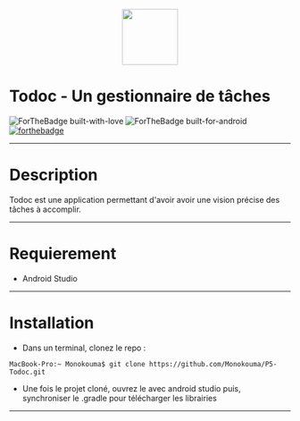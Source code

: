 <p align=center> 
  <img src="https://firebasestorage.googleapis.com/v0/b/go4lunch-89f10.appspot.com/o/lunch-box.png?alt=media&token=a5ae7552-9c2b-4ac1-adeb-e2b2fcc020eb" width="100" height="100">
</p>

# Todoc - Un gestionnaire de tâches 

![ForTheBadge built-with-love](http://ForTheBadge.com/images/badges/built-with-love.svg) ![ForTheBadge built-for-android](https://forthebadge.com/images/badges/built-for-android.svg) [![forthebadge](https://forthebadge.com/images/badges/made-with-kotlin.svg)](https://forthebadge.com)
***

# Description

Todoc est une application permettant d'avoir avoir une vision précise des tâches à
accomplir.
***

# Requierement

- Android Studio
***

# Installation

- Dans un terminal, clonez le repo : 
```console
MacBook-Pro:~ Monokouma$ git clone https://github.com/Monokouma/P5-Todoc.git
```
- Une fois le projet cloné, ouvrez le avec android studio puis, synchroniser le .gradle pour télécharger les librairies
***

